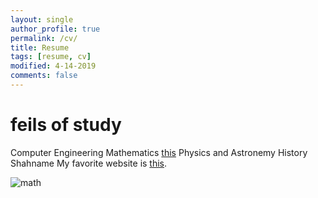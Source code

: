 ```yaml
---
layout: single
author_profile: true
permalink: /cv/
title: Resume
tags: [resume, cv]
modified: 4-14-2019
comments: false
---
```



# feils of study 
Computer Engineering
Mathematics [this](https://youtu.be/8hl5uZT41RY?si=YBS3nJx4ibs6JiRe)
Physics and Astronemy
History
Shahname My favorite website is [this](https://readingferdowsi.com/).



![math](https://img.freepik.com/premium-vector/mathematics-vector-concept-round-outline-colored-illustration_104589-1426.jpg?semt=ais_hybrid)


